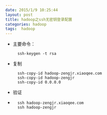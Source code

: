 ```yaml
---
date: 2015/1/9 10:25:44 
layout: post
title: hadoop之ssh无密钥登录配置
categories: hadoop
tags:  hadoop
---
```

* 主要命令：

		ssh-keygen -t rsa

* 复制
	
		ssh-copy-id hadoop-zengjr.xiaoqee.com
		ssh-copy-id hadoop-zengjr
		ssh-copy-id 0.0.0.0

* 验证
* 
		ssh hadoop-zengjr.xiaoqee.com
		ssh hadoop-zengjr